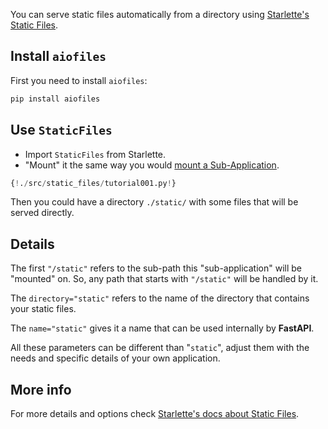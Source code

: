 You can serve static files automatically from a directory using <a href="https://www.starlette.io/staticfiles/" target="_blank">Starlette's Static Files</a>.

## Install `aiofiles`

First you need to install `aiofiles`:

```bash
pip install aiofiles
```

## Use `StaticFiles`

* Import `StaticFiles` from Starlette.
* "Mount" it the same way you would <a href="https://fastapi.tiangolo.com/tutorial/sub-applications-proxy/" target="_blank">mount a Sub-Application</a>.

```Python hl_lines="2 6"
{!./src/static_files/tutorial001.py!}
```

Then you could have a directory `./static/` with some files that will be served directly.

## Details

The first `"/static"` refers to the sub-path this "sub-application" will be "mounted" on. So, any path that starts with `"/static"` will be handled by it.

The `directory="static"` refers to the name of the directory that contains your static files.

The `name="static"` gives it a name that can be used internally by **FastAPI**.

All these parameters can be different than "`static`", adjust them with the needs and specific details of your own application.

## More info

For more details and options check <a href="https://www.starlette.io/staticfiles/" target="_blank">Starlette's docs about Static Files</a>.
